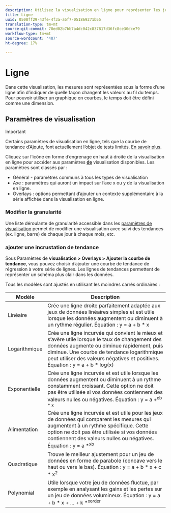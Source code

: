 ```yaml
---
description: Utilisez la visualisation en ligne pour représenter les jeux de données de tendances (temporels).
title: Ligne
uuid: 0508ff29-43fe-4f3a-a5f7-051869271b55
translation-type: tm+mt
source-git-commit: 78ed02b7bb7a4dc042c837817d36fc8ce30dce79
workflow-type: tm+mt
source-wordcount: '407'
ht-degree: 17%

---
```



# Ligne

Dans cette visualisation, les mesures sont représentées sous la forme d’une ligne afin d’indiquer de quelle façon changent les valeurs au fil du temps. Pour pouvoir utiliser un graphique en courbes, le temps doit être défini comme une dimension.

## Paramètres de visualisation

>[!IMPORTANT]
>
> Certains paramètres de visualisation en ligne, tels que la courbe de tendance d’Ajoute, font actuellement l’objet de tests limités. [En savoir plus](https://docs.adobe.com/content/help/fr-FR/analytics/landing/an-releases.html).

Cliquez sur l’icône en forme d’engrenage en haut à droite de la visualisation en ligne pour accéder aux paramètres [**de**](https://docs.adobe.com/content/help/en/analytics/analyze/analysis-workspace/visualizations/freeform-analysis-visualizations.html#section_D3BB5042A92245D8BF6BCF072C66624B) visualisation disponibles. Les paramètres sont classés par :

* Général - paramètres communs à tous les types de visualisation
* Axe : paramètres qui auront un impact sur l’axe x ou y de la visualisation en ligne.
* Overlays : options permettant d’ajouter un contexte supplémentaire à la série affichée dans la visualisation en ligne.

### Modifier la granularité

Une liste déroulante de granularité accessible dans les [paramètres de visualisation](/help/analyze/analysis-workspace/visualizations/freeform-analysis-visualizations.md#section_D3BB5042A92245D8BF6BCF072C66624B) permet de modifier une visualisation avec suivi des tendances (ex. ligne, barre) de chaque jour à chaque mois, etc.

### ajouter une incrustation de tendance

Sous Paramètres de **visualisation > Overlays > Ajouter la courbe de tendance**, vous pouvez choisir d’ajouter une courbe de tendance de régression à votre série de lignes. Les lignes de tendances permettent de représenter un schéma plus clair dans les données.

Tous les modèles sont ajustés en utilisant les moindres carrés ordinaires :

| Modèle | Description |
|---|---|
| Linéaire | Crée une ligne droite parfaitement adaptée aux jeux de données linéaires simples et est utile lorsque les données augmentent ou diminuent à un rythme régulier. Équation : y = a + b * x |
| Logarithmique | Crée une ligne incurvée qui convient le mieux et s’avère utile lorsque le taux de changement des données augmente ou diminue rapidement, puis diminue. Une courbe de tendance logarithmique peut utiliser des valeurs négatives et positives. Équation : y = a + b * log(x) |
| Exponentielle | Crée une ligne incurvée et est utile lorsque les données augmentent ou diminuent à un rythme constamment croissant. Cette option ne doit pas être utilisée si vos données contiennent des valeurs nulles ou négatives. Équation : y = a +<sup>eb * x |
| Alimentation | Crée une ligne incurvée et est utile pour les jeux de données qui comparent les mesures qui augmentent à un rythme spécifique. Cette option ne doit pas être utilisée si vos données contiennent des valeurs nulles ou négatives. Équation : y = a *<sup>xb |
| Quadratique | Trouve le meilleur ajustement pour un jeu de données en forme de parabole (concave vers le haut ou vers le bas). Équation : y = a + b * x + c * x<sup>2 |
| Polynomial | Utile lorsque votre jeu de données fluctue, par exemple en analysant les gains et les pertes sur un jeu de données volumineux. Équation : y = a + b * x + ... + k *<sup>xorder |
